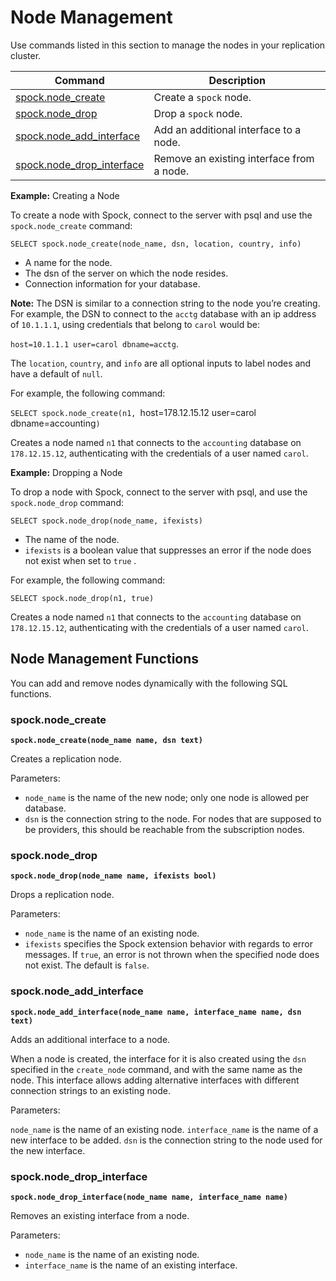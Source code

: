 # Node Management

Use commands listed in this section to manage the nodes in your replication cluster.

| Command  | Description
|----------|-------------
| [spock.node_create](functions/spock_node_create.md) | Create a `spock` node.
| [spock.node_drop](functions/spock_node_drop.md) | Drop a `spock` node.
| [spock.node_add_interface](functions/spock_node_add_interface.md) | Add an additional interface to a node.
| [spock.node_drop_interface](functions/spock_node_drop_interface.md) | Remove an existing interface from a node.


**Example:** Creating a Node

To create a node with Spock, connect to the server with psql and use the `spock.node_create` command:

`SELECT spock.node_create(node_name, dsn, location, country, info)`

* A name for the node.
* The dsn of the server on which the node resides.
* Connection information for your database.

**Note:** The DSN is similar to a connection string to the node you’re creating. For example, the DSN to connect to the `acctg` database with an ip address of `10.1.1.1`, using credentials that belong to `carol` would be:

`host=10.1.1.1 user=carol dbname=acctg`.

The `location`, `country`, and `info` are all optional inputs to label nodes and have a default of `null`.

For example, the following command:

`SELECT spock.node_create(n1, `host=178.12.15.12 user=carol dbname=accounting`)`

Creates a node named `n1` that connects to the `accounting` database on `178.12.15.12`, authenticating with the credentials of a user named `carol`.

**Example:** Dropping a Node

To drop a node with Spock, connect to the server with psql, and use the `spock.node_drop` command:

`SELECT spock.node_drop(node_name, ifexists)`

* The name of the node.
* `ifexists` is a boolean value that suppresses an error if the node does not exist when set to `true` .

For example, the following command:

`SELECT spock.node_drop(n1, true)`

Creates a node named `n1` that connects to the `accounting` database on `178.12.15.12`, authenticating with the credentials of a user named `carol`.


## Node Management Functions

You can add and remove nodes dynamically with the following SQL functions.

### spock.node_create

**`spock.node_create(node_name name, dsn text)`**

Creates a replication node.

Parameters:

- `node_name` is the name of the new node; only one node is allowed per database.
- `dsn` is the connection string to the node. For nodes that are supposed to be providers, this should be reachable from the subscription nodes.

### spock.node_drop

**`spock.node_drop(node_name name, ifexists bool)`**

Drops a replication node.

Parameters:

- `node_name` is the name of an existing node.
- `ifexists` specifies the Spock extension behavior with regards to error messages. If `true`, an error is not thrown when the specified node does not exist. The default is `false`.

### spock.node_add_interface

**`spock.node_add_interface(node_name name, interface_name name, dsn text)`**

Adds an additional interface to a node.

When a node is created, the interface for it is also created using the `dsn` specified in the `create_node` command, and with the same name as the node. This interface allows adding alternative interfaces with different connection strings to an existing node.

Parameters:

`node_name` is the name of an existing node.
`interface_name` is the name of a new interface to be added.
`dsn` is the connection string to the node used for the new interface.

### spock.node_drop_interface

**`spock.node_drop_interface(node_name name, interface_name name)`**

Removes an existing interface from a node.

Parameters:

- `node_name` is the name of an existing node.
- `interface_name` is the name of an existing interface.

